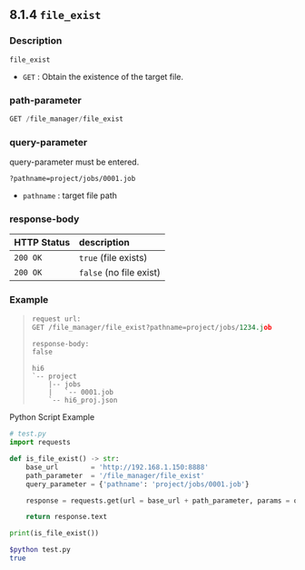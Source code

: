 ﻿## 8.1.4 `file_exist`

### Description

`file_exist`

- `GET` : Obtain the existence of the target file.

### path-parameter

```python
GET /file_manager/file_exist
```

### query-parameter

query-parameter must be entered.  

```text
?pathname=project/jobs/0001.job
```

- `pathname` : target file path

### response-body

|HTTP Status|description|
|:---|:---|
|`200 OK`|`true` (file exists)|
|`200 OK`|`false` (no file exist)|


### Example

<blockquote>

```python
request url:
GET /file_manager/file_exist?pathname=project/jobs/1234.job

response-body: 
false
```
```
hi6
`-- project
    |-- jobs
    |   `-- 0001.job
    `-- hi6_proj.json
```

</blockquote>

Python Script Example

```python
# test.py
import requests

def is_file_exist() -> str:
    base_url        = 'http://192.168.1.150:8888'
    path_parameter  = '/file_manager/file_exist'
    query_parameter = {'pathname': 'project/jobs/0001.job'}

    response = requests.get(url = base_url + path_parameter, params = query_parameter)

    return response.text

print(is_file_exist())
```
```sh
$python test.py
true
```